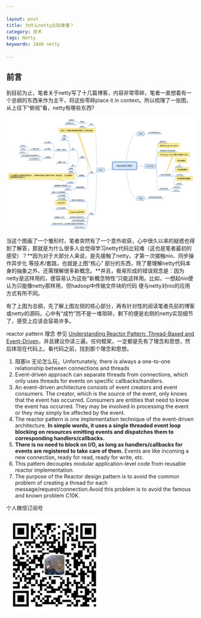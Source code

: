 ```yaml
---

layout: post
title: 为什么netty比较难懂？
category: 技术
tags: Netty
keywords: JAVA netty

---
```


## 前言

到目前为止，笔者关于netty写了十几篇博客，内容非常零碎，笔者一直想着有一个总纲的东西来作为主干，将这些零碎place it in context。所以梳理了一张图，从上往下“俯视”看，netty有哪些东西?

![](/public/upload/netty/learn_netty.png)

当这个图画了一个雏形时，笔者突然有了一个意外收获，心中很久以来的疑惑也得到了解答，那就是为什么很多人会觉得学习netty代码比较难（这也是笔者最初的感受）？**因为对于大部分人来说，是先接触了netty，才第一次接触nio、同步操作异步化 等技术/套路，也就是上图“核心” 部分的东西，除了要理解netty代码本身的抽象之外，还需理解很多新概念。**并且，极易形成的错误观念是：因为netty是这样用的，便容易认为这些“新概念特性”只能这样用。比如，一想起nio便认为只能像netty那样用，但hadoop中传输文件块的代码 便与netty对nio的应用方式有所不同。 

有了上图为总纲，先了解上图左侧的核心部分，再有针对性的阅读笔者先前的博客或netty的源码，心中有“成竹”而不是一堆琐碎，剩下的便是右侧的netty实现细节了，感受上应该会容易许多。

reactor pattern 理念 参见 [Understanding Reactor Pattern: Thread-Based and Event-Driven](https://dzone.com/articles/understanding-reactor-pattern-thread-based-and-eve)，并且建议你读三遍。任何框架，一定都是先有了理念和思想，然后体现在代码上。看代码之前，找到那个理念和思想。


1. 阻塞io 无论怎么玩，Unfortunately, there is always a one-to-one relationship between connections and threads
1. Event-driven approach can separate threads from connections, which only uses threads for events on specific callbacks/handlers.
2. An event-driven architecture consists of event creators and event consumers. The creator, which is the source of the event, only knows that the event has occurred. Consumers are entities that need to know the event has occurred. They may be involved in processing the event or they may simply be affected by the event.
3. The reactor pattern is one implementation technique of the event-driven architecture. **In simple words, it uses a single threaded event loop blocking on resources emitting events and dispatches them to corresponding handlers/callbacks.**
4. **There is no need to block on I/O, as long as handlers/callbacks for events are registered to take care of them.** Events are like incoming a new connection, ready for read, ready for write, etc.
5. This pattern decouples modular application-level code from reusable reactor implementation.
6. The purpose of the Reactor design pattern is to avoid the common problem of creating a thread for each message/request/connection.Avoid this problem is to avoid the famous and known problem C10K.

个人微信订阅号

![](/public/upload/qrcode_for_gh.jpg)